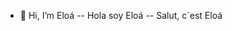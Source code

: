 - 👋 Hi, I’m Eloá -- Hola soy Eloá -- Salut, c´est Eloá 


<!---
eloacv/eloacv is a ✨ special ✨ repository because its `README.md` (this file) appears on your GitHub profile.
You can click the Preview link to take a look at your changes.
--->
